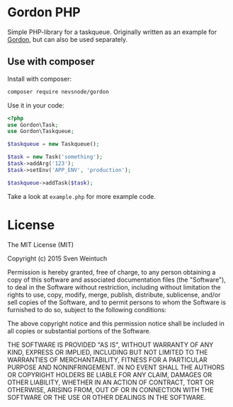 Gordon PHP
===

Simple PHP-library for a taskqueue. Originally written as an example for [Gordon](https://github.com/nevsnode/gordon), but can also be used separately.

Use with composer
---
Install with composer:
```sh
composer require nevsnode/gordon
```

Use it in your code:
```php
<?php
use Gordon\Task;
use Gordon\Taskqueue;

$taskqueue = new Taskqueue();

$task = new Task('something');
$task->addArg('123');
$task->setEnv('APP_ENV', 'production');

$taskqueue->addTask($task);
```

Take a look at `example.php` for more example code.


License
===

The MIT License (MIT)

Copyright (c) 2015 Sven Weintuch

Permission is hereby granted, free of charge, to any person obtaining a copy
of this software and associated documentation files (the "Software"), to deal
in the Software without restriction, including without limitation the rights
to use, copy, modify, merge, publish, distribute, sublicense, and/or sell
copies of the Software, and to permit persons to whom the Software is
furnished to do so, subject to the following conditions:

The above copyright notice and this permission notice shall be included in all
copies or substantial portions of the Software.

THE SOFTWARE IS PROVIDED "AS IS", WITHOUT WARRANTY OF ANY KIND, EXPRESS OR
IMPLIED, INCLUDING BUT NOT LIMITED TO THE WARRANTIES OF MERCHANTABILITY,
FITNESS FOR A PARTICULAR PURPOSE AND NONINFRINGEMENT. IN NO EVENT SHALL THE
AUTHORS OR COPYRIGHT HOLDERS BE LIABLE FOR ANY CLAIM, DAMAGES OR OTHER
LIABILITY, WHETHER IN AN ACTION OF CONTRACT, TORT OR OTHERWISE, ARISING FROM,
OUT OF OR IN CONNECTION WITH THE SOFTWARE OR THE USE OR OTHER DEALINGS IN THE
SOFTWARE.
